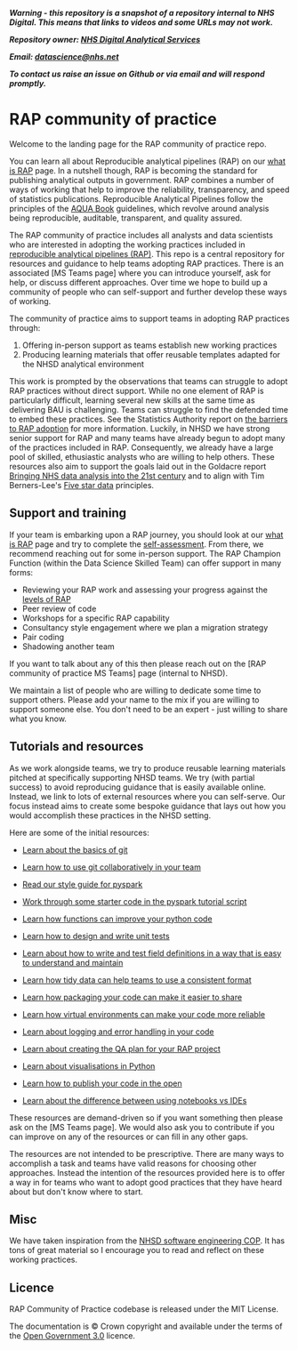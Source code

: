 ***Warning - this repository is a snapshot of a repository internal to NHS Digital.
This means that links to videos and some URLs may not work.***

***Repository owner: [NHS Digital Analytical Services](https://github.com/NHSDigital/data-analytics-services)***

***Email: datascience@nhs.net***

***To contact us raise an issue on Github or via email and will respond promptly.***

# RAP community of practice
Welcome to the landing page for the RAP community of practice repo. 

You can learn all about Reproducible analytical pipelines (RAP) on our [what is RAP](what-is-RAP.md) page. In a nutshell though, RAP is becoming the standard for publishing analytical outputs in government. RAP combines a number of ways of working that help to improve the reliability, transparency, and speed of statistics publications. Reproducible Analytical Pipelines follow the principles of the [AQUA Book](https://www.gov.uk/government/publications/the-aqua-book-guidance-on-producing-quality-analysis-for-government) guidelines, which revolve around analysis being reproducible, auditable, transparent, and quality assured. 

The RAP community of practice includes all analysts and data scientists who are interested in adopting the working practices included in [reproducible analytical pipelines (RAP)](what-is-RAP.md). This repo is a central repository for resources and guidance to help teams adopting RAP practices. There is an associated [MS Teams page] where you can introduce yourself, ask for help, or discuss different approaches. Over time we hope to build up a community of people who can self-support and further develop these ways of working.

The community of practice aims to support teams in adopting RAP practices through: 
1. Offering in-person support as teams establish new working practices
2. Producing learning materials that offer reusable templates adapted for the NHSD analytical environment

This work is prompted by the observations that teams can struggle to adopt RAP practices without direct support. While no one element of RAP is particularly difficult, learning several new skills at the same time as delivering BAU is challenging. Teams can struggle to find the defended time to embed these practices. See the Statistics Authority report on [the barriers to RAP adoption](https://osr.statisticsauthority.gov.uk/publication/reproducible-analytical-pipelines-overcoming-barriers-to-adoption/) for more information. Luckily, in NHSD we have strong senior support for RAP and many teams have already begun to adopt many of the practices included in RAP. Consequently, we already have a large pool of skilled, ethusiastic analysts who are willing to help others. These resources also aim to support the goals laid out in the Goldacre report [Bringing NHS data analysis into the 21st century](https://journals.sagepub.com/doi/10.1177/0141076820930666) and to align with Tim Berners-Lee's [Five star data](https://5stardata.info/en/) principles.

## Support and training
If your team is embarking upon a RAP journey, you should look at our [what is RAP](what-is-RAP.md) page and try to complete the [self-assessment](what-is-RAP.md#rap-self-assessment). From there, we recommend reaching out for some in-person support. The RAP Champion Function (within the Data Science Skilled Team) can offer support in many forms:
* Reviewing your RAP work and assessing your progress against the [levels of RAP](what-is-RAP.md#levels-of-rap)
* Peer review of code
* Workshops for a specific RAP capability
* Consultancy style engagement where we plan a migration strategy
* Pair coding
* Shadowing another team

If you want to talk about any of this then please reach out on the [RAP community of practice MS Teams] page (internal to NHSD). 

We maintain a list of people who are willing to dedicate some time to support others. Please add your name to the mix if you are willing to support someone else. You don't need to be an expert - just willing to share what you know. 


## Tutorials and resources
As we work alongside teams, we try to produce reusable learning materials pitched at specifically supporting NHSD teams. We try (with partial success) to avoid reproducing guidance that is easily available online. Instead, we link to lots of external resources where you can self-serve. Our focus instead aims to create some bespoke guidance that lays out how you would accomplish these practices in the NHSD setting.

Here are some of the initial resources:

* [Learn about the basics of git](development-approach/01_intro-to-git.md)

* [Learn how to use git collaboratively in your team](development-approach/02_using-git-collaboratively.md)

* [Read our style guide for pyspark](pyspark/pyspark-style-guide.md)

* [Work through some starter code in the pyspark tutorial script](pyspark/pyspark-tutorial.py)

* [Learn how functions can improve your python code](python/python-functions.md)

* [Learn how to design and write unit tests](development-approach/04_unit-tests.md)

* [Learn about how to write and test field definitions in a way that is easy to understand and maintain](development-approach/05_unit-testing-field-definitions.md)

* [Learn how tidy data can help teams to use a consistent format](development-approach/06_tidy-data.md)

* [Learn how packaging your code can make it easier to share](python/project-structure-and-packaging.md)

* [Learn how virtual environments can make your code more reliable](python/virtual-environments.md)

* [Learn about logging and error handling in your code](python/logging-and-error-handling.md)
  
* [Learn about creating the QA plan for your RAP project](development-approach/03_quality-assuring-analytical-ouputs.md)

* [Learn about visualisations in Python](python/visualisation-in-python.md)

* [Learn how to publish your code in the open](development-approach/08_how-to-publish-your-code-in-the-open.md)

* [Learn about the difference between using notebooks vs IDEs](development-approach/07_notebooks_versus_ide_development.md)

These resources are demand-driven so if you want something then please ask on the [MS Teams page]. We would also ask you to contribute if you can improve on any of the resources or can fill in any other gaps. 

The resources are not intended to be prescriptive. There are many ways to accomplish a task and teams have valid reasons for choosing other approaches. Instead the intention of the resources provided here is to offer a way in for teams who want to adopt good practices that they have heard about but don't know where to start.

## Misc
We have taken inspiration from the [NHSD software engineering COP](https://github.com/NHSDigital/software-engineering-quality-framework/blob/master/insights/review.md). It has tons of great material so I encourage you to read and reflect on these working practices.

## Licence
RAP Community of Practice codebase is released under the MIT License.

The documentation is © Crown copyright and available under the terms of the [Open Government 3.0](https://www.nationalarchives.gov.uk/doc/open-government-licence/version/3/) licence.

